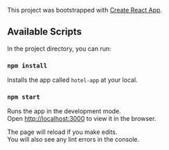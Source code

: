 This project was bootstrapped with [Create React App](https://github.com/facebook/create-react-app).

## Available Scripts

In the project directory, you can run:

### `npm install`
Installs the app called `hotel-app` at your local.

### `npm start`

Runs the app in the development mode.<br />
Open [http://localhost:3000](http://localhost:3000) to view it in the browser.

The page will reload if you make edits.<br />
You will also see any lint errors in the console.
